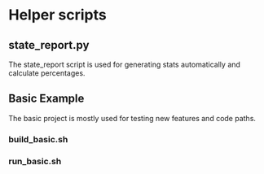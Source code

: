 
# Helper scripts

## state_report.py

The state_report script is used for generating stats automatically and calculate percentages.

## Basic Example

The basic project is mostly used for testing new features and code paths.

### build_basic.sh
### run_basic.sh
